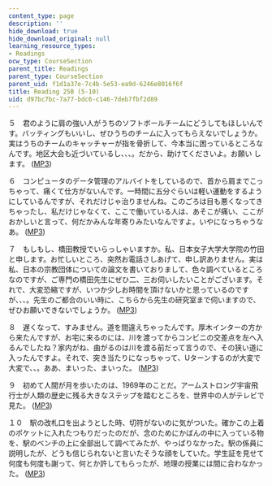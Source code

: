 ```yaml
---
content_type: page
description: ''
hide_download: true
hide_download_original: null
learning_resource_types:
- Readings
ocw_type: CourseSection
parent_title: Readings
parent_type: CourseSection
parent_uid: f1d1a37e-7c4b-5e53-ea9d-6246e8016f6f
title: Reading 25B (5-10)
uid: d97bc7bc-7a77-bdc6-c146-7deb7fbf2d89
---
```


５　君のように肩の強い人がうちのソフトボールチームにどうしてもほしいんです。バッティングもいいし、ぜひうちのチームに入ってもらえないでしょうか。実はうちのチームのキャッチャーが指を骨折して、今本当に困っているところなんです。地区大会も近づいているし、、、。だから、助けてくださいよ。お願い します。 ([MP3](/ans7870/21f/21f.505/f05/audio/Lesson25B-5.mp3))

６　コンピュータのデータ管理のアルバイトをしているので、首から肩までこっちゃって、痛くて仕方がないんです。一時間に五分ぐらいは軽い運動をするようにしているんですが、それだけじゃ治りませんね。このごろは目も悪くなってきちゃったし、私だけじゃなくて、ここで働いている人は、あそこが痛い、ここが おかしいと言って、何だかみんな年寄りみたいなんですよ。いやになっちゃうなあ。 ([MP3](/ans7870/21f/21f.505/f05/audio/Lesson25B-6.mp3))

７　もしもし、橋田教授でいらっしゃいますか。私、日本女子大学大学院の竹田と申します。お忙しいところ、突然お電話さしあげて、申し訳ありません。実は私、日本の宗教団体についての論文を書いておりまして、色々調べているところなのですが、ご専門の橋田先生にぜひ二、三お伺いしたいことがございます。そ れで、大変恐縮ですが、いつか少しお時間を頂けないかと思っているのですが、、、。先生のご都合のいい時に、こちらから先生の研究室まで伺いますので、ぜひお願いできないでしょうか。 ([MP3](/ans7870/21f/21f.505/f05/audio/Lesson25B-7.mp3))

８　遅くなって、すみません。道を間違えちゃったんです。厚木インターの方から来たんですが、お宅に来るのには、川を渡ってからコンビニの交差点を左へ入るんでしたね？家内がね、曲がるのは川を渡る前だって言うので、その狭い道に入ったんですよ。それで、突き当たりになっちゃって、Uターンするのが大変で大変で、、。ああ、まいった、まいった。 ([MP3](/ans7870/21f/21f.505/f05/audio/Lesson25B-8.mp3))

９　初めて人間が月を歩いたのは、1969年のことだ。アームストロング宇宙飛行士が人類の歴史に残る大きなステップを踏むところを、世界中の人がテレビで見た。 ([MP3](/ans7870/21f/21f.505/f05/audio/Lesson25B-9.mp3))

１０　駅の改札口を出ようとした時、切符がないのに気がついた。確かこの上着のポケットに入れたつもりだったのだが、念のためにかばんの中に入っている物を、駅のベンチの上に全部出して調べてみたが、やっぱりなかった。駅の係員に説明したが、どうも信じられないと言いたそうな顔をしていた。学生証を見せて 何度も何度も謝って、何とか許してもらったが、地理の授業には間に合わなかった。 ([MP3](/ans7870/21f/21f.505/f05/audio/Lesson25B-10.mp3))